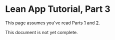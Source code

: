 
# Lean App Tutorial, Part 3

This page assumes you've read Parts [1](tutorial-1.md) and
[2](tutorial-2.md).

This document is not yet complete.

